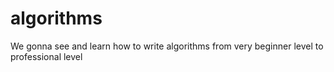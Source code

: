 # algorithms
We gonna see and learn how to write algorithms from very beginner level to professional level
